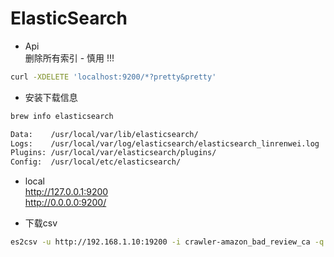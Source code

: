 # ElasticSearch

- Api  
删除所有索引 - 慎用 !!!  
```bash
curl -XDELETE 'localhost:9200/*?pretty&pretty'
```

* 安装下载信息 

```bash
brew info elasticsearch

Data:    /usr/local/var/lib/elasticsearch/
Logs:    /usr/local/var/log/elasticsearch/elasticsearch_linrenwei.log
Plugins: /usr/local/var/elasticsearch/plugins/
Config:  /usr/local/etc/elasticsearch/
```

* local  
http://127.0.0.1:9200   
http://0.0.0.0:9200/   

* 下载csv     

```bash
es2csv -u http://192.168.1.10:19200 -i crawler-amazon_bad_review_ca -q '*' -o /Users/linrenwei/Desktop/ca.csv
```
